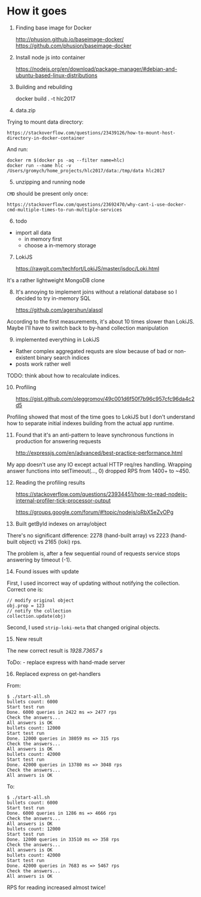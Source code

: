 # How it goes

1. Finding base image for Docker

    http://phusion.github.io/baseimage-docker/
    https://github.com/phusion/baseimage-docker

2. Install node js into container

    https://nodejs.org/en/download/package-manager/#debian-and-ubuntu-based-linux-distributions

3. Building and rebuilding

    docker build . -t hlc2017

4. data.zip

  Trying to mount data directory:

    https://stackoverflow.com/questions/23439126/how-to-mount-host-directory-in-docker-container

  And run:

    docker rm $(docker ps -aq --filter name=hlc)
    docker run --name hlc -v /Users/gromych/home_projects/hlc2017/data:/tmp/data hlc2017


5. unzipping and running node

  `CMD` should be present only once:

    https://stackoverflow.com/questions/23692470/why-cant-i-use-docker-cmd-multiple-times-to-run-multiple-services

6. todo

  - import all data
    - in memory first
    - choose a in-memory storage

7. LokiJS

    https://rawgit.com/techfort/LokiJS/master/jsdoc/Loki.html

  It's a rather lightweight MongoDB clone

8. It's annoying to implement joins without a relational database so I decided to try in-memory SQL

    https://github.com/agershun/alasql

  According to the first measurements, it's about 10 times slower than LokiJS. Maybe I'll have to switch back to by-hand collection manipulation

9. implemented everything in LokiJS

  - Rather complex aggregated requsts are slow because of bad or non-existent binary search indices
  - posts work rather well

  TODO: think about how to recalculate indices.

10. Profiling

    https://gist.github.com/oleggromov/49c001d6f50f7b96c957cfc96da4c2d5

  Profiling showed that most of the time goes to LokiJS but I don't understand how to separate initial indexes building from the actual app runtime.

11. Found that it's an anti-pattern to leave synchronous functions in production for answering requests

    http://expressjs.com/en/advanced/best-practice-performance.html

  My app doesn't use any IO except actual HTTP req/res handling. Wrapping answer functions into setTimeout(..., 0) dropped RPS from 1400+ to ~450.

12. Reading the profiling results

    https://stackoverflow.com/questions/23934451/how-to-read-nodejs-internal-profiler-tick-processor-output

    https://groups.google.com/forum/#!topic/nodejs/oRbX5eZvOPg

13. Built getById indexes on array/object

  There's no significant difference: 2278 (hand-built array) vs 2223 (hand-built object) vs 2165 (loki) rps.

  The problem is, after a few sequential round of requests service stops answering by timeout (-1).

14. Found issues with update

  First, I used incorrect way of updating without notifying the collection. Correct one is:

    // modify original object
    obj.prop = 123
    // notify the collection
    collection.update(obj)

  Second, I used `strip-loki-meta` that changed original objects.

15. New result

  The new correct result is *1928.73657 s*

  ToDo:
    - replace express with hand-made server

16. Replaced express on get-handlers

  From:

    $ ./start-all.sh
    bullets count: 6000
    Start test run
    Done. 6000 queries in 2422 ms => 2477 rps
    Check the answers...
    All answers is OK
    bullets count: 12000
    Start test run
    Done. 12000 queries in 38059 ms => 315 rps
    Check the answers...
    All answers is OK
    bullets count: 42000
    Start test run
    Done. 42000 queries in 13780 ms => 3048 rps
    Check the answers...
    All answers is OK

  To:

    $ ./start-all.sh
    bullets count: 6000
    Start test run
    Done. 6000 queries in 1286 ms => 4666 rps
    Check the answers...
    All answers is OK
    bullets count: 12000
    Start test run
    Done. 12000 queries in 33510 ms => 358 rps
    Check the answers...
    All answers is OK
    bullets count: 42000
    Start test run
    Done. 42000 queries in 7683 ms => 5467 rps
    Check the answers...
    All answers is OK

  RPS for reading increased almost twice!
